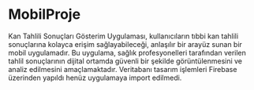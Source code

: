 # MobilProje
Kan Tahlili Sonuçları Gösterim Uygulaması, kullanıcıların tıbbi kan tahlili sonuçlarına kolayca erişim sağlayabileceği, anlaşılır bir arayüz sunan bir mobil uygulamadır. Bu uygulama, sağlık profesyonelleri tarafından verilen tahlil sonuçlarının dijital ortamda güvenli bir şekilde görüntülenmesini ve analiz edilmesini amaçlamaktadır.
Veritabanı tasarım işlemleri Firebase üzerinden yapıldı henüz uygulamaya import edilmedi.
